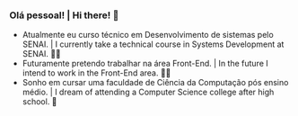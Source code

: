 ### Olá pessoal! | Hi there! 👋

- Atualmente eu curso técnico em Desenvolvimento de sistemas pelo SENAI. | I currently take a technical course in Systems Development at SENAI. 👨‍🎓
- Futuramente pretendo trabalhar na área Front-End. | In the future I intend to work in the Front-End area. 👨‍💻
- Sonho em cursar uma faculdade de Ciência da Computação pós ensino médio. | I dream of attending a Computer Science college after high school. 💭
